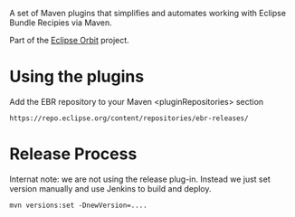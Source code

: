 A set of Maven plugins that simplifies and automates working
with Eclipse Bundle Recipies via Maven.

Part of the [Eclipse Orbit](https://projects.eclipse.org/projects/tools.orbit) project.

Using the plugins
=================

Add the EBR repository to your Maven &lt;pluginRepositories&gt; section

    https://repo.eclipse.org/content/repositories/ebr-releases/

Release Process
===============

Internat note: we are not using the release plug-in.
Instead we just set version manually and use Jenkins to build and deploy.

    mvn versions:set -DnewVersion=....
